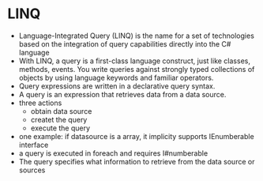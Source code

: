 # LINQ
- Language-Integrated Query (LINQ) is the name for a set of technologies based on the integration of query capabilities directly into the C# language
- With LINQ, a query is a first-class language construct, just like classes, methods, events. You write queries against strongly typed collections of objects by using language keywords and familiar operators.
- Query expressions are written in a declarative query syntax.
- A query is an expression that retrieves data from a data source.
- three actions
  - obtain data source
  - createt the query
  - execute the query
- one example: if datasource is a array, it implicity supports IEnumberable interface
- a query is executed in foreach and requires I#numberable
- The query specifies what information to retrieve from the data source or sources